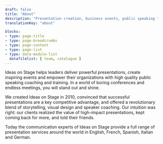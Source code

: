 ```yaml
---
draft: false
title: "About"
description: "Presentation creation, business events, public speaking training and coaching"
translationKey: "about"

blocks:
- type: page-title
- type: page-breadcrumbs
- type: page-content
- type: page-list
- type: data-module-list
  datafilelist: [ team, catalogue ]
---
```


Ideas on Stage helps leaders deliver powerful presentations, create inspiring events and empower their organizations with high quality public speaking coaching and training. In a world of boring conferences and endless meetings, you will stand out and shine.

We created Ideas on Stage in 2010, convinced that successful presentations are a key competitive advantage, and offered a revolutionary blend of storytelling, visual design and speaker coaching. Our intuition was right: our clients realized the value of high-impact presentations, kept coming back for more, and told their friends.

Today the communication experts of Ideas on Stage provide a full range of presentation services around the world in English, French, Spanish, Italian and German.
